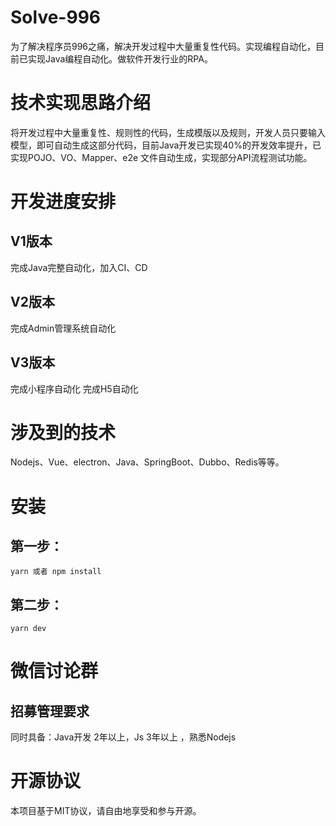 # Solve-996
为了解决程序员996之痛，解决开发过程中大量重复性代码。实现编程自动化，目前已实现Java编程自动化。做软件开发行业的RPA。
# 技术实现思路介绍
将开发过程中大量重复性、规则性的代码，生成模版以及规则，开发人员只要输入模型，即可自动生成这部分代码，目前Java开发已实现40%的开发效率提升，已实现POJO、VO、Mapper、e2e 文件自动生成，实现部分API流程测试功能。
# 开发进度安排

## V1版本
完成Java完整自动化，加入CI、CD
## V2版本
完成Admin管理系统自动化
## V3版本
完成小程序自动化
完成H5自动化

# 涉及到的技术
Nodejs、Vue、electron、Java、SpringBoot、Dubbo、Redis等等。
# 安装
## 第一步：
`
yarn 或者 npm install
`
## 第二步：
`
yarn dev
`
# 微信讨论群
## 招募管理要求
同时具备：Java开发 2年以上，Js 3年以上 ，熟悉Nodejs

# 开源协议
本项目基于MIT协议，请自由地享受和参与开源。